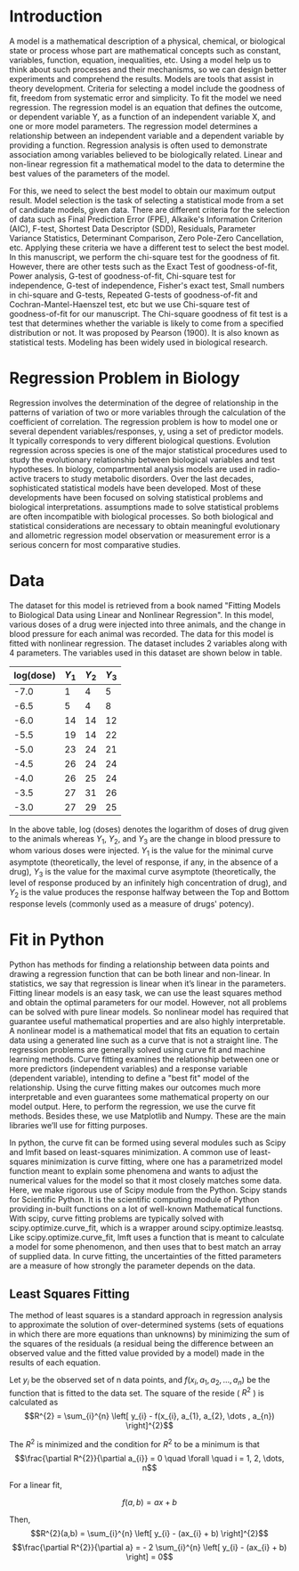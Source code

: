 # Introduction

A model is a mathematical description of a physical, chemical, or biological state or process whose part are mathematical concepts such as constant, variables, function, equation, inequalities, etc. Using a model help us to think about such processes and their mechanisms, so we can design better experiments and comprehend the results. 
Models are tools that assist in theory development. Criteria for selecting a model include the goodness of fit, freedom from systematic error and simplicity. To fit the model we need regression. The regression model is an equation that defines the outcome, or dependent variable Y, as
a function of an independent variable X, and one or more model parameters. The regression model determines a relationship between an independent variable and a dependent variable by providing a function. Regression analysis is often used to demonstrate association among variables believed to be biologically related. Linear and non-linear regression fit a mathematical model to the data to determine the best values of the parameters of the model.

For this, we need to select the best model to obtain our maximum output result. Model selection is the task of selecting a statistical mode from a set of candidate models, given data. There are different criteria for the selection of data such as Final Prediction Error (FPE), Alkaike's Information Criterion (AIC), F-test, Shortest Data Descriptor (SDD), Residuals, Parameter Variance Statistics, Determinant Comparison, Zero Pole-Zero Cancellation, etc. Applying these criteria we have a different test to select the best model. In this manuscript, we perform the chi-square test for the goodness of fit. However, there are other tests such as the Exact Test of goodness-of-fit, Power analysis, G-test of goodness-of-fit, Chi-square test for independence, G-test of independence, Fisher's exact test, Small numbers in chi-square and G-tests, Repeated G-tests of goodness-of-fit and Cochran-Mantel-Haenszel test, etc but we use Chi-square test of goodness-of-fit for our manuscript. The Chi-square goodness of fit test is a test that determines whether the variable is likely to come from a specified distribution or not. It was proposed by Pearson (1900). It is also known as statistical tests. Modeling has been widely used in biological research. 

# Regression Problem in Biology

Regression involves the determination of the degree of relationship in the patterns of variation of two or more variables through the calculation of the coefficient of correlation. The regression problem is how to model one or several dependent variables/responses, y, using a set of predictor models. It typically corresponds to very different biological questions. Evolution regression across species is one of the major statistical procedures used to study the evolutionary relationship between biological variables and test hypotheses. In biology, compartmental analysis models are used in radio-active tracers to study metabolic disorders. Over the last decades, sophisticated statistical models have been developed. Most of these developments have been focused on solving statistical problems and biological interpretations. assumptions made to solve statistical problems are often incompatible with biological processes. So both biological and statistical considerations are necessary to obtain meaningful evolutionary and allometric regression model observation or measurement error is a serious concern for most comparative studies.

# Data

The dataset for this model is retrieved from a book named "Fitting Models to Biological Data using Linear and Nonlinear Regression". In this model, various doses of a drug were injected into three animals, and the change in blood pressure for each animal was recorded. The data for this model is fitted with nonlinear regression. The dataset includes 2 variables along with 4 parameters. The variables used in this dataset are shown below in table.

| log(dose) | $Y_{1}$ | $Y_{2}$ | $Y_{3}$ |
| --------- | ------- | ------- | ------- |
| -7.0      | 1       | 4       | 5       |
| -6.5      | 5       | 4       | 8       |
| -6.0      | 14      | 14      | 12      |
| -5.5      | 19      | 14      | 22      |
| -5.0      | 23      | 24      | 21      |
| -4.5      | 26      | 24      | 24      |
| -4.0      | 26      | 25      | 24      |
| -3.5      | 27      | 31      | 26      |
| -3.0      | 27      | 29      | 25      |

In the above table, log (doses) denotes the logarithm of doses of drug given to the animals whereas $Y_{1}$, $Y_{2}$, and $Y_{3}$ are the change in blood pressure to whom various doses were injected. $Y_{1}$ is the value for the minimal curve asymptote (theoretically, the level of response, if any, in the absence of a drug), $Y_{3}$ is the value for the maximal curve asymptote (theoretically, the level of response produced by an infinitely high concentration of drug), and $Y_{2}$ is the value produces the response halfway between the Top and Bottom response levels (commonly used as a measure of drugs' potency).

# Fit in Python

Python has methods for finding a relationship between data points and drawing a regression function that can be both linear and non-linear. In statistics, we say that regression is linear when it’s linear in the parameters. Fitting linear models is an easy task, we can use the least squares method and obtain the optimal parameters for our model.  However, not all problems can be solved with pure linear models. So nonlinear model has required that guarantee useful mathematical properties and are also highly interpretable. A nonlinear model is a mathematical model that fits an equation to certain data using a generated line such as a curve that is not a straight line. The regression problems are generally solved using curve fit and machine learning methods. Curve fitting examines the relationship between one or more predictors (independent variables) and a response variable (dependent variable), intending to define a "best fit" model of the relationship. Using the curve fitting makes our outcomes much more interpretable and even guarantees some mathematical property on our model output.  Here, to perform the regression, we use the curve fit methods. Besides these, we use Matplotlib and Numpy. These are the main libraries we’ll use for fitting purposes.

In python, the curve fit can be formed using several modules such as Scipy and lmfit based on least-squares minimization. A common use of least-squares minimization is curve fitting, where one has a parametrized model function meant to explain some phenomena and wants to adjust the numerical values for the model so that it most closely matches some data. Here, we make rigorous use of Scipy module from the Python. Scipy stands for Scientific Python. It is the scientific computing module of Python providing in-built functions on a lot of well-known Mathematical functions.  With scipy, curve fitting problems are typically solved with scipy.optimize.curve_fit, which is a wrapper around scipy.optimize.leastsq. Like scipy.optimize.curve_fit, lmft   uses a function that is meant to calculate a model for some phenomenon, and then uses that to best match an array of supplied data.  In curve fitting, the uncertainties of the fitted parameters are a measure of how strongly the parameter depends on the data.

## Least Squares Fitting

The method of least squares is a standard approach in regression analysis to approximate the solution of over-determined systems (sets of equations in which there are more equations than unknowns) by minimizing the sum of the squares of the residuals (a residual being the difference between an observed value and the fitted value provided by a model) made in the results of each equation.

Let $y_{i}$ be the observed set of  n data points, and $f(x_{i}, a_{1}, a_{2}, \dots , a_{n})$ be the function that is fitted to the data set. The square of the reside ( $R^{2}$ ) is calculated as
 $$R^{2} = \sum_{i}^{n} \left[ y_{i} - f(x_{i}, a_{1}, a_{2}, \dots , a_{n}) \right]^{2}$$
 
 The $R^{2}$ is minimized and the condition for $R^{2}$ to be a minimum is that
  $$\frac{\partial R^{2}}{\partial a_{i}} = 0 \quad \forall  \quad i = 1, 2, \dots, n$$
  
   For a linear fit,
   
   $$f(a,b) = ax + b$$
   
   Then,
  $$R^{2}(a,b) = \sum_{i}^{n} \left[ y_{i} - (ax_{i} + b) \right]^{2}$$
  $$\frac{\partial R^{2}}{\partial a} = - 2 \sum_{i}^{n} \left[ y_{i} - (ax_{i} + b) \right] = 0$$
